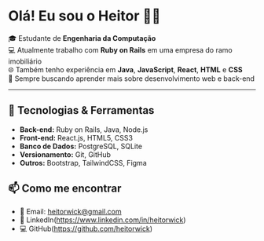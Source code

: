 # Olá! Eu sou o Heitor 👨‍💻

🎓 Estudante de **Engenharia da Computação**    
💻 Atualmente trabalho com **Ruby on Rails** em uma empresa do ramo imobiliário  
🌐 Também tenho experiência em **Java**, **JavaScript**, **React**, **HTML** e **CSS**  
📌 Sempre buscando aprender mais sobre desenvolvimento web e back-end

---

## 🧠 Tecnologias & Ferramentas

- **Back-end:** Ruby on Rails, Java, Node.js
- **Front-end:** React.js, HTML5, CSS3
- **Banco de Dados:** PostgreSQL, SQLite
- **Versionamento:** Git, GitHub
- **Outros:** Bootstrap, TailwindCSS, Figma


## 📫 Como me encontrar

- 📧 Email: heitorwick@gmail.com
- 💼 LinkedIn(https://www.linkedin.com/in/heitorwick)
- 💻 GitHub(https://github.com/heitorwick)
